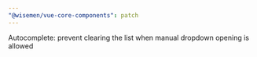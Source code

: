 ```yaml
---
"@wisemen/vue-core-components": patch
---
```


Autocomplete: prevent clearing the list when manual dropdown opening is allowed
